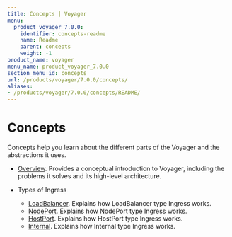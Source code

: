 ```yaml
---
title: Concepts | Voyager
menu:
  product_voyager_7.0.0:
    identifier: concepts-readme
    name: Readme
    parent: concepts
    weight: -1
product_name: voyager
menu_name: product_voyager_7.0.0
section_menu_id: concepts
url: /products/voyager/7.0.0/concepts/
aliases:
- /products/voyager/7.0.0/concepts/README/
---
```


# Concepts

Concepts help you learn about the different parts of the Voyager and the abstractions it uses.

- [Overview](/products/voyager/7.0.0/concepts/overview). Provides a conceptual introduction to Voyager, including the problems it solves and its high-level architecture.

- Types of Ingress
  - [LoadBalancer](/products/voyager/7.0.0/concepts/ingress-types/loadbalancer). Explains how LoadBalancer type Ingress works.
  - [NodePort](/products/voyager/7.0.0/concepts/ingress-types/nodeport). Explains how NodePort type Ingress works.
  - [HostPort](/products/voyager/7.0.0/concepts/ingress-types/hostport). Explains how HostPort type Ingress works.
  - [Internal](/products/voyager/7.0.0/concepts/ingress-types/internal). Explains how Internal type Ingress works.
